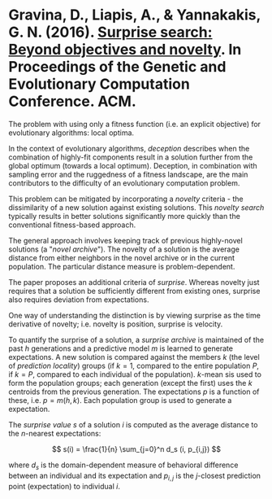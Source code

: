 # Gravina, D., Liapis, A., & Yannakakis, G. N. (2016). [Surprise search: Beyond objectives and novelty](http://antoniosliapis.com/papers/surprise_search_beyond_objectives_and_novelty.pdf). In Proceedings of the Genetic and Evolutionary Computation Conference. ACM.

The problem with using only a fitness function (i.e. an explicit objective) for evolutionary algorithms: local optima.

In the context of evolutionary algorithms, _deception_ describes when the combination of highly-fit components result in a solution further from the global optimum (towards a local optimum). Deception, in combination with sampling error and the ruggedness of a fitness landscape, are the main contributors to the difficulty of an evolutionary computation problem.

This problem can be mitigated by incorporating a _novelty_ criteria - the dissimilarity of a new solution against existing solutions. This _novelty search_ typically results in better solutions significantly more quickly than the conventional fitness-based approach.

The general approach involves keeping track of previous highly-novel solutions (a "_novel archive_"). The novelty of a solution is the average distance from either neighbors in the novel archive or in the current population. The particular distance measure is problem-dependent.

The paper proposes an additional criteria of _surprise_. Whereas novelty just requires that a solution be sufficiently different from existing ones, surprise also requires deviation from expectations.

One way of understanding the distinction is by viewing surprise as the time derivative of novelty; i.e. novelty is position, surprise is velocity.

To quantify the surprise of a solution, a _surprise archive_ is maintained of the past $h$ generations and a predictive model $m$ is learned to generate expectations. A new solution is compared against the members $k$ (the level of _prediction locality_) groups (if $k=1$, compared to the entire population $P$, if $k=P$, compared to each individual of the population). $k$-mean sis used to form the population groups; each generation (except the first) uses the $k$ centroids from the previous generation. The expectations $p$ is a function of these, i.e. $p = m(h,k)$. Each population group is used to generate a expectation.

The _surprise value_ $s$ of a solution $i$ is computed as the average distance to the $n$-nearest expectations:

$$
s(i) = \frac{1}{n} \sum_{j=0}^n d_s (i, p_{i,j})
$$

where $d_s$ is the domain-dependent measure of behavioral difference between an individual and its expectation and $p_{i,j}$ is the $j$-closest prediction point (expectation) to individual $i$.

